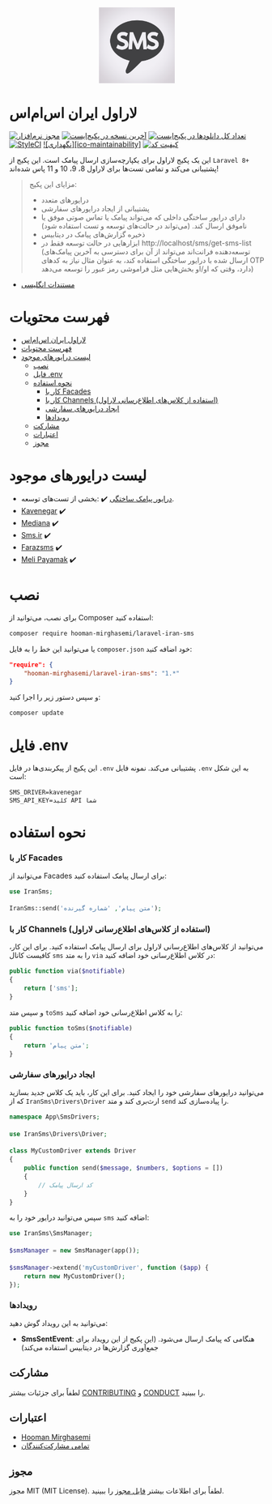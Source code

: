 
<p align="center"><img src="src/Resources/images/sms.jpg?raw=true" width="150px"></p>

# لاراول ایران اس‌ام‌اس

[![مجوز نرم‌افزار][ico-license]](LICENSE.md)
[![آخرین نسخه در پکیج‌ایست][ico-version]][link-packagist]
[![تعداد کل دانلودها در پکیج‌ایست][ico-download]][link-packagist]
[![StyleCI](https://github.styleci.io/repos/684210225/shield?branch=master)](https://github.styleci.io/repos/684210225)
[![نگهداری][ico-maintainability]](https://codeclimate.com/github/hooman-mirghasemi/Laravel-iran-sms/maintainability)
[![کیفیت کد][ico-code-quality]][link-code-quality]

این یک پکیج لاراول برای یکپارچه‌سازی ارسال پیامک است. این پکیج از `Laravel 8+` پشتیبانی می‌کند و تمامی تست‌ها برای لاراول 8، 9، 10 و 11 پاس شده‌اند!

> مزایای این پکیج:
> - درایورهای متعدد
> - پشتیبانی از ایجاد درایورهای سفارشی
> - دارای درایور ساختگی داخلی که می‌تواند پیامک یا تماس صوتی موفق یا ناموفق ارسال کند. (می‌تواند در حالت‌های توسعه و تست استفاده شود)
> - ذخیره گزارش‌های پیامک در دیتابیس
> - ابزارهایی در حالت توسعه فقط در http://localhost/sms/get-sms-list (توسعه‌دهنده فرانت‌اند می‌تواند از آن برای دسترسی به آخرین پیامک‌های ارسال شده با درایور ساختگی استفاده کند، به عنوان مثال نیاز به کدهای OTP دارد، وقتی که او/او بخش‌هایی مثل فراموشی رمز عبور را توسعه می‌دهد)

- [مستندات انگلیسی][link-en]

# فهرست محتویات

- [لاراول ایران اس‌ام‌اس](#laravel-iran-sms)
- [فهرست محتویات](#list-of-contents)
- [لیست درایورهای موجود](#list-of-available-drivers)
    - [نصب](#install)
    - [فایل .env](#env-file)
    - [نحوه استفاده](#how-to-use)
        - [کار با Facades](#working-with-Facades)
        - [کار با Channels (استفاده از کلاس‌های اطلاع‌رسانی لاراول)](#working-with-channels-(use-laravel-notification-classes))
        - [ایجاد درایورهای سفارشی](#create-custom-drivers)
        - [رویدادها](#events)
    - [مشارکت](#contributing)
    - [اعتبارات](#credits)
    - [مجوز](#license)

# لیست درایورهای موجود

- [درایور پیامک ساختگی](#fake-sms) :heavy_check_mark: :بخشی از تست‌های توسعه.
- [Kavenegar](#kavenegar) :heavy_check_mark:
- [Mediana](#mediana) :heavy_check_mark:
- [Sms.ir](#smsir) :heavy_check_mark:
- [Farazsms](#farazsms) :heavy_check_mark:
- [Meli Payamak](#meli-payamak) :heavy_check_mark:

# نصب

برای نصب، می‌توانید از Composer استفاده کنید:

```bash
composer require hooman-mirghasemi/laravel-iran-sms
```

یا می‌توانید این خط را به فایل `composer.json` خود اضافه کنید:

```json
"require": {
    "hooman-mirghasemi/laravel-iran-sms": "1.*"
}
```

و سپس دستور زیر را اجرا کنید:

```bash
composer update
```

# فایل .env

این پکیج از پیکربندی‌ها در فایل `.env` پشتیبانی می‌کند. نمونه فایل `.env` به این شکل است:

```
SMS_DRIVER=kavenegar
SMS_API_KEY=کلید API شما
```

# نحوه استفاده

### کار با Facades

می‌توانید از Facades برای ارسال پیامک استفاده کنید:

```php
use IranSms;

IranSms::send('متن پیام', 'شماره گیرنده');
```

### کار با Channels (استفاده از کلاس‌های اطلاع‌رسانی لاراول)

می‌توانید از کلاس‌های اطلاع‌رسانی لاراول برای ارسال پیامک استفاده کنید. برای این کار، کافیست کانال `sms` را به متد `via` در کلاس اطلاع‌رسانی خود اضافه کنید:

```php
public function via($notifiable)
{
    return ['sms'];
}
```

و سپس متد `toSms` را به کلاس اطلاع‌رسانی خود اضافه کنید:

```php
public function toSms($notifiable)
{
    return 'متن پیام';
}
```

### ایجاد درایورهای سفارشی

می‌توانید درایورهای سفارشی خود را ایجاد کنید. برای این کار، باید یک کلاس جدید بسازید که از `IranSms\Drivers\Driver` ارث‌بری کند و متد `send` را پیاده‌سازی کند.

```php
namespace App\SmsDrivers;

use IranSms\Drivers\Driver;

class MyCustomDriver extends Driver
{
    public function send($message, $numbers, $options = [])
    {
        // کد ارسال پیامک
    }
}
```

سپس می‌توانید درایور خود را به `sms` اضافه کنید:

```php
use IranSms\SmsManager;

$smsManager = new SmsManager(app());

$smsManager->extend('myCustomDriver', function ($app) {
    return new MyCustomDriver();
});
```

### رویدادها

می‌توانید به این رویداد گوش دهید:

- **SmsSentEvent**: هنگامی که پیامک ارسال می‌شود. (این پکیج از این رویداد برای جمع‌آوری گزارش‌ها در دیتابیس استفاده می‌کند)

## مشارکت

لطفاً برای جزئیات بیشتر [CONTRIBUTING](CONTRIBUTING.md) و [CONDUCT](CONDUCT.md) را ببینید.

## اعتبارات

- [Hooman Mirghasemi][link-author]
- [تمامی مشارکت‌کنندگان][link-contributors]

## مجوز

مجوز MIT (MIT License). لطفاً برای اطلاعات بیشتر [فایل مجوز](LICENSE.md) را ببینید.

[ico-version]: https://img.shields.io/packagist/v/hooman-mirghasemi/laravel-iran-sms.svg?style=flat-square
[ico-download]: https://img.shields.io/packagist/dt/hooman-mirghasemi/laravel-iran-sms.svg?color=%23F18&style=flat-square
[ico-license]: https://img.shields.io/badge/license-MIT-brightgreen.svg?style=flat-square
[ico-code-quality]: https://img.shields.io/scrutinizer/quality/g/hooman-mirghasemi/laravel-iran-sms.svg?label=Code%20Quality&style=flat-square

[link-fa]: README-FA.md
[link-en]: README.md
[link-packagist]: https://packagist.org/packages/hooman-mirghasemi/laravel-iran-sms
[link-code-quality]: https://scrutinizer-ci.com/g/hooman-mirghasemi/laravel-iran-sms
[link-author]: https://github.com/hooman-mirghasemi
[link-contributors]: ../../contributors
